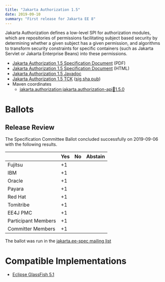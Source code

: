 ```yaml
---
title: "Jakarta Authorization 1.5"
date: 2019-09-10
summary: "First release for Jakarta EE 8"
---
```

Jakarta Authorization defines a low-level SPI for authorization modules, which are repositories of permissions 
facilitating subject based security by determining whether a given subject has a given permission, and algorithms
to transform security constraints for specific containers (such as Jakarta Servlet or Jakarta Enterprise Beans) into 
these permissions.

* [Jakarta Authorization 1.5 Specification Document](./authorization-spec-1.5.pdf) (PDF)
* [Jakarta Authorization 1.5 Specification Document](./authorization-spec-1.5.html) (HTML)
* [Jakarta Authorization 1.5 Javadoc](./apidocs)
* [Jakarta Authorization 1.5 TCK](https://download.eclipse.org/jakartaee/authorization/1.5/jakarta-authorization-tck-1.5.1.zip) ([sig](https://download.eclipse.org/jakartaee/authorization/1.5/jakarta-authorization-tck-1.5.1.zip.sig),[sha](https://download.eclipse.org/jakartaee/authorization/1.5/jakarta-authorization-tck-1.5.1.zip.sha256),[pub](https://jakarta.ee/specifications/jakartaee-spec-committee.pub))
* Maven coordinates
  * [jakarta.authorization:jakarta.authorization-api:jar:1.5.0](https://central.sonatype.com/artifact/jakarta.authorization/jakarta.authorization-api/1.5.0/jar)

# Ballots

## Release Review

The Specification Committee Ballot concluded successfully on 2019-09-06 with the following results.

|                       |  Yes    | No      | Abstain  |
|-----------------------|---------|---------|----------|
|Fujitsu                |   +1    |         |          |
|IBM                    |   +1    |         |          |
|Oracle                 |   +1    |         |          |
|Payara                 |   +1    |         |          |
|Red Hat                |   +1    |         |          |
|Tomitribe              |   +1    |         |          |
|EE4J PMC               |   +1    |         |          |
|Participant Members    |   +1    |         |          |
|Committer Members      |   +1    |         |          |

The ballot was run in the [jakarta.ee-spec mailing list](https://www.eclipse.org/lists/jakarta.ee-spec/msg00522.html)

# Compatible Implementations

* [Eclipse GlassFish 5.1](https://eclipse-ee4j.github.io/glassfish)
